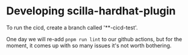 # Developing scilla-hardhat-plugin

To run the cicd, create a branch called '**-cicd-test'.

One day we will re-add `pnpm run lint` to our github actions, but for the moment, it comes up with so many issues it's not worth bothering.



